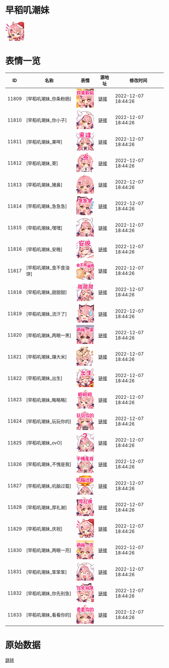 # 早稻叽潮妹

<img src="./cover.png" height="60" alt="cover" />

# 表情一览

|ID|名称|表情|源地址|修改时间|
|----|----|----|----|----|
|11809|[早稻叽潮妹_你条粉肠]|<img src="./pic/011809_%5B早稻叽潮妹_你条粉肠%5D.png" height="60" alt="你条粉肠"/>|[链接](https://i0.hdslb.com/bfs/garb/item/82fb96fab147c6b5be126a99ad6851c34e1d3c11.png)|2022-12-07 18:44:26|
|11810|[早稻叽潮妹_你小子]|<img src="./pic/011810_%5B早稻叽潮妹_你小子%5D.png" height="60" alt="你小子"/>|[链接](https://i0.hdslb.com/bfs/garb/item/d16d3dcc0c0b42792c12c4062c6d0620f73f3da8.png)|2022-12-07 18:44:26|
|11811|[早稻叽潮妹_果咩]|<img src="./pic/011811_%5B早稻叽潮妹_果咩%5D.png" height="60" alt="果咩"/>|[链接](https://i0.hdslb.com/bfs/garb/item/9d235da93f4cdb057cae9ab204621e12e81ea455.png)|2022-12-07 18:44:26|
|11812|[早稻叽潮妹_寄]|<img src="./pic/011812_%5B早稻叽潮妹_寄%5D.png" height="60" alt="寄"/>|[链接](https://i0.hdslb.com/bfs/garb/item/83d37897829c80e5b048a07d5fbe8f075e0ed27f.png)|2022-12-07 18:44:26|
|11813|[早稻叽潮妹_猪鼻]|<img src="./pic/011813_%5B早稻叽潮妹_猪鼻%5D.png" height="60" alt="猪鼻"/>|[链接](https://i0.hdslb.com/bfs/garb/item/b3481807afa868ce97efc2b93e0ad65447162245.png)|2022-12-07 18:44:26|
|11814|[早稻叽潮妹_急急急]|<img src="./pic/011814_%5B早稻叽潮妹_急急急%5D.png" height="60" alt="急急急"/>|[链接](https://i0.hdslb.com/bfs/garb/item/2e93c753f63044b468c7b8832d71613d28ad4ef6.png)|2022-12-07 18:44:26|
|11815|[早稻叽潮妹_嘿嘿]|<img src="./pic/011815_%5B早稻叽潮妹_嘿嘿%5D.png" height="60" alt="嘿嘿"/>|[链接](https://i0.hdslb.com/bfs/garb/item/d5d9c65f4d4d2ad65016fd13bae2623556c1bbe5.png)|2022-12-07 18:44:26|
|11816|[早稻叽潮妹_安晚]|<img src="./pic/011816_%5B早稻叽潮妹_安晚%5D.png" height="60" alt="安晚"/>|[链接](https://i0.hdslb.com/bfs/garb/item/dbc8a93263ddafb6a9ded0b1f93982c050fe70b9.png)|2022-12-07 18:44:26|
|11817|[早稻叽潮妹_食不食油饼]|<img src="./pic/011817_%5B早稻叽潮妹_食不食油饼%5D.png" height="60" alt="食不食油饼"/>|[链接](https://i0.hdslb.com/bfs/garb/item/20cb697240aa740ebba041c3347a575eb67b4181.png)|2022-12-07 18:44:26|
|11818|[早稻叽潮妹_甜甜甜]|<img src="./pic/011818_%5B早稻叽潮妹_甜甜甜%5D.png" height="60" alt="甜甜甜"/>|[链接](https://i0.hdslb.com/bfs/garb/item/f0a42933a9cae109f72ec960f485edb4204663d0.png)|2022-12-07 18:44:26|
|11819|[早稻叽潮妹_流汗了]|<img src="./pic/011819_%5B早稻叽潮妹_流汗了%5D.png" height="60" alt="流汗了"/>|[链接](https://i0.hdslb.com/bfs/garb/item/5e26359de43f1034ede8e1a62ab4da8de6dc1b56.png)|2022-12-07 18:44:26|
|11820|[早稻叽潮妹_两眼一黑]|<img src="./pic/011820_%5B早稻叽潮妹_两眼一黑%5D.png" height="60" alt="两眼一黑"/>|[链接](https://i0.hdslb.com/bfs/garb/item/c9d58833e31110cb304e192f75361b8d1f1ef5e3.png)|2022-12-07 18:44:26|
|11821|[早稻叽潮妹_赚大米]|<img src="./pic/011821_%5B早稻叽潮妹_赚大米%5D.png" height="60" alt="赚大米"/>|[链接](https://i0.hdslb.com/bfs/garb/item/3d8ad75d3b7eb89332e2ad99edc4c956ac5f64e3.png)|2022-12-07 18:44:26|
|11822|[早稻叽潮妹_出生]|<img src="./pic/011822_%5B早稻叽潮妹_出生%5D.png" height="60" alt="出生"/>|[链接](https://i0.hdslb.com/bfs/garb/item/89bcd058ccbed42ba823f123018cf3b2f2a67e14.png)|2022-12-07 18:44:26|
|11823|[早稻叽潮妹_略略略]|<img src="./pic/011823_%5B早稻叽潮妹_略略略%5D.png" height="60" alt="略略略"/>|[链接](https://i0.hdslb.com/bfs/garb/item/512a3642bef6655802b93ec91bafb1ad01c76a15.png)|2022-12-07 18:44:26|
|11824|[早稻叽潮妹_玩玩你的]|<img src="./pic/011824_%5B早稻叽潮妹_玩玩你的%5D.png" height="60" alt="玩玩你的"/>|[链接](https://i0.hdslb.com/bfs/garb/item/ca006e1e9d0fbac89429dad6bff6f319736d91ad.png)|2022-12-07 18:44:26|
|11825|[早稻叽潮妹_ovO]|<img src="./pic/011825_%5B早稻叽潮妹_ovO%5D.png" height="60" alt="ovO"/>|[链接](https://i0.hdslb.com/bfs/garb/item/5df0876237313df366d5b6f2ded8169add31c08f.png)|2022-12-07 18:44:26|
|11826|[早稻叽潮妹_不愧是我]|<img src="./pic/011826_%5B早稻叽潮妹_不愧是我%5D.png" height="60" alt="不愧是我"/>|[链接](https://i0.hdslb.com/bfs/garb/item/815595157f8759907fe7e85117781bf52ccf0979.png)|2022-12-07 18:44:26|
|11827|[早稻叽潮妹_叽脑过载]|<img src="./pic/011827_%5B早稻叽潮妹_叽脑过载%5D.png" height="60" alt="叽脑过载"/>|[链接](https://i0.hdslb.com/bfs/garb/item/1e2ee8f5fc2f883b8bc81882a10383f0766a5f21.png)|2022-12-07 18:44:26|
|11828|[早稻叽潮妹_厚礼谢]|<img src="./pic/011828_%5B早稻叽潮妹_厚礼谢%5D.png" height="60" alt="厚礼谢"/>|[链接](https://i0.hdslb.com/bfs/garb/item/2cf5a1a740b8a6282b1123957db64dc5e4377529.png)|2022-12-07 18:44:26|
|11829|[早稻叽潮妹_庆祝]|<img src="./pic/011829_%5B早稻叽潮妹_庆祝%5D.png" height="60" alt="庆祝"/>|[链接](https://i0.hdslb.com/bfs/garb/item/522cfc3b4ace5ec899909e4de28fd9b3b0b22059.png)|2022-12-07 18:44:26|
|11830|[早稻叽潮妹_两眼一亮]|<img src="./pic/011830_%5B早稻叽潮妹_两眼一亮%5D.png" height="60" alt="两眼一亮"/>|[链接](https://i0.hdslb.com/bfs/garb/item/35e3af780ab1f89e6a7b7cfcf22b0fb2debe7ac5.png)|2022-12-07 18:44:26|
|11831|[早稻叽潮妹_笨笨笨]|<img src="./pic/011831_%5B早稻叽潮妹_笨笨笨%5D.png" height="60" alt="笨笨笨"/>|[链接](https://i0.hdslb.com/bfs/garb/item/3907899c4d05ef42b19dc1ff32db0ff2e49cf667.png)|2022-12-07 18:44:26|
|11832|[早稻叽潮妹_你先别急]|<img src="./pic/011832_%5B早稻叽潮妹_你先别急%5D.png" height="60" alt="你先别急"/>|[链接](https://i0.hdslb.com/bfs/garb/item/bb91b774e28a2dc721ba75751f76e97b0d9feaa6.png)|2022-12-07 18:44:26|
|11833|[早稻叽潮妹_看看你的]|<img src="./pic/011833_%5B早稻叽潮妹_看看你的%5D.png" height="60" alt="看看你的"/>|[链接](https://i0.hdslb.com/bfs/garb/item/44b65356c6bbba927a450a02738af93b4c1409b8.png)|2022-12-07 18:44:26|

# 原始数据

[跳转](./raw.json)

